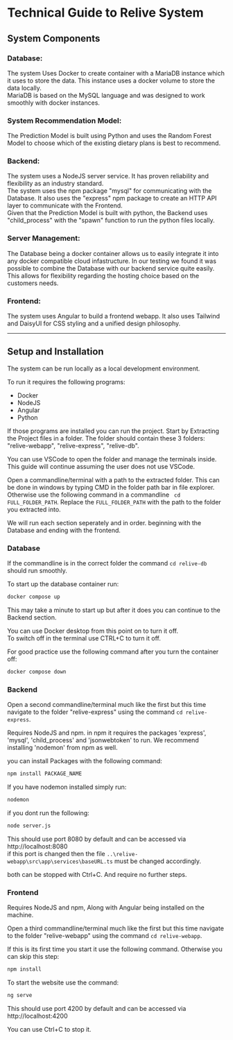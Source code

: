 # Technical Guide to Relive System
## System Components
### Database:
The system Uses Docker to create container with a MariaDB instance which it uses to store the data.
This instance uses a docker volume to store the data locally. <br> MariaDB is based on the MySQL language and was designed to work smoothly with docker instances.

### System Recommendation Model:
The Prediction Model is built using Python and uses the Random Forest Model to choose which of the existing dietary plans is best to recommend.

### Backend:
The system uses a NodeJS server service. It has proven reliability and flexibility as an industry standard. <br>
The system uses the npm package "mysql" for communicating with the Database. It also uses the "express" npm package to create an HTTP API layer to communicate with the Frontend.<br>
Given that the Prediction Model is built with python, the Backend uses "child_process" with the "spawn" function to run the python files locally.

### Server Management:
The Database being a docker container allows us to easily integrate it into any docker compatible cloud infastructure. In our testing we found it was possible to combine the Database with our backend service quite easily. <br>
This allows for flexibility regarding the hosting choice based on the customers needs.

### Frontend:
The system uses Angular to build a frontend webapp. It also uses Tailwind and DaisyUI for CSS styling and a unified design philosophy.

<hr>

## Setup and Installation

The system can be run locally as a local development environment.

To run it requires the following programs:

- Docker
- NodeJS
- Angular
- Python

If those programs are installed you can run the project. Start by Extracting the Project files in a folder. The folder should contain these 3 folders: "relive-webapp", "relive-express", "relive-db".

You can use VSCode to open the folder and manage the terminals inside. This guide will continue assuming the user does not use VSCode.

Open a commandline/terminal with a path to the extracted folder.
This can be done in windows by typing CMD in the folder path bar in file explorer. <br>
Otherwise use the following command in a commandline ``` cd FULL_FOLDER_PATH```. Replace the ```FULL_FOLDER_PATH``` with the path to the folder you extracted into.

We will run each section seperately and in order. beginning with the Database and ending with the frontend.


### Database

If the commandline is in the correct folder the command ```cd relive-db``` should run smoothly.

To start up the database container run:
```sh
docker compose up
```
This may take a minute to start up but after it does you can continue to the Backend section.

You can use Docker desktop from this point on to turn it off.<br>
To switch off in the terminal use CTRL+C to turn it off.

For good practice use the following command after you turn the container off:
```sh
docker compose down
```

### Backend

Open a second commandline/terminal much like the first but this time navigate to the folder "relive-express" using the command ```cd relive-express```.

Requires NodeJS and npm. in npm it requires the packages 'express', 'mysql', 'child_process' and 'jsonwebtoken' to run. We recommend installing 'nodemon' from npm as well.

you can install Packages with the following command:
```sh
npm install PACKAGE_NAME
```

If you have nodemon installed simply run:

```sh
nodemon
```

if you dont run the following:

```sh
node server.js
```

This should use port 8080 by default and can be accessed via http://localhost:8080<br>
if this port is changed then the file ```..\relive-webapp\src\app\services\baseURL.ts``` must be changed accordingly.

both can be stopped with Ctrl+C. And require no further steps.

### Frontend

Requires NodeJS and npm, Along with Angular being installed on the machine.

Open a third commandline/terminal much like the first but this time navigate to the folder "relive-webapp" using the command ```cd relive-webapp```.

If this is its first time you start it use the following command. Otherwise you can skip this step:
```sh
npm install
```

To start the website use the command:
```sh
ng serve
```

This should use port 4200 by default and can be accessed via http://localhost:4200

You can use Ctrl+C to stop it.